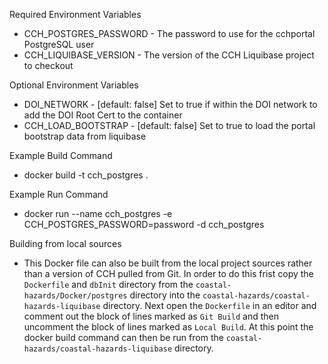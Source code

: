 Required Environment Variables
- CCH_POSTGRES_PASSWORD - The password to use for the cchportal PostgreSQL user
- CCH_LIQUIBASE_VERSION - The version of the CCH Liquibase project to checkout

Optional Environment Variables
- DOI_NETWORK - [default: false] Set to true if within the DOI network to add the DOI Root Cert to the container
- CCH_LOAD_BOOTSTRAP - [default: false] Set to true to load the portal bootstrap data from liquibase

Example Build Command
- docker build -t cch_postgres .

Example Run Command
- docker run --name cch_postgres -e CCH_POSTGRES_PASSWORD=password -d cch_postgres

Building from local sources
- This Docker file can also be built from the local project sources rather than a version of CCH pulled from Git. In order to do this frist copy the `Dockerfile` and `dbInit` directory from the `coastal-hazards/Docker/postgres` directory into the `coastal-hazards/coastal-hazards-liquibase` directory. Next open the `Dockerfile` in an editor and comment out the block of lines marked as `Git Build` and then uncomment the block of lines marked as `Local Build`. At this point the docker build command can then be run from the `coastal-hazards/coastal-hazards-liquibase` directory.